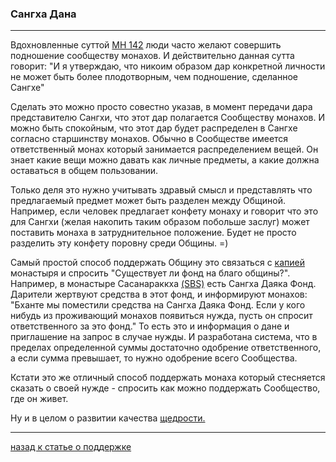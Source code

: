 ### **Сангха Дана**

--------------

Вдохновленные суттой [МН 142](https://suttacentral.net/mn142/ru/sv?reference=none&highlight=false) люди часто желают совершить подношение сообществу монахов. И действительно данная сутта говорит: "И я утверждаю, что никоим образом дар конкретной личности не может быть более плодотворным, чем подношение, сделанное Сангхе"

Сделать это можно просто совестно указав, в момент передачи дара представителю Сангхи, что этот дар полагается Сообществу монахов. И можно быть спокойным, что этот дар будет распределен в Сангхе согласно старшинству монахов. Обычно в Сообществе имеется ответственный монах который занимается распределением вещей. Он знает какие вещи можно давать как личные предметы, а какие должна оставаться в общем пользовании.

Только деля это нужно учитывать здравый смысл и представлять что предлагаемый предмет может быть разделен между Общиной. Например, если человек предлагает конфету монаху и говорит что это для Сангхи (желая накопить таким образом побольше заслуг) может поставить монаха в затруднительное положение. Будет не просто разделить эту конфету поровну среди Общины. =)

Самый простой способ поддержать Общину это связаться с [капией](https://devamitta.github.io/notes/kappiya.html) монастыря и спросить "Существует ли фонд на благо общины?". Например, в монастыре Сасанараккха [(SBS)](https://sasanarakkha.org/) есть Сангха Даяка Фонд. Дарители жертвуют средства в этот фонд, и информируют монахов: "Бханте мы поместили средства на Сангха Даяка Фонд. Если у кого нибудь из проживающий монахов появиться нужда, пусть он спросит ответственного за это фонд." То есть это и информация о дане и приглашение на запрос в случае нужды. И разработана система, что в пределах определенной суммы достаточно одобрение ответственного, а если сумма превышает, то нужно одобрение всего Сообщества.

Кстати это же отличный способ поддержать монаха который стесняется сказать о своей нужде - спросить как можно поддержать Сообщество, где он живет.

Ну и в целом о развитии качества [щедрости.](https://devamitta.github.io/notes/caga.html)

--------------

[назад к статье о поддержке](https://devamitta.github.io/notes/dana.html)